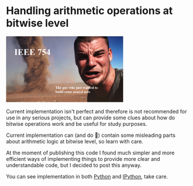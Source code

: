 # Handling arithmetic operations at bitwise level

 <img src="image/Image.png" alt="Absolutely not funny image to draw attention" width="320" height="180">
 
Current implementation isn't perfect and therefore is not recommended for use in any serious projects, but can provide some clues about how do bitwise operations work and be useful for study purposes.

Current implementation can (and do :clown_face:) contain some misleading parts about arithmetic logic at bitwise level, so learn with care.

At the moment of publishing this code I found much simpler and more efficient ways of implementing things to provide more clear and understandable code, but I decided to post this anyway.

You can see implementation in both [Python](/Python/) and [IPython](/Ipython/), take care.
